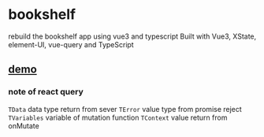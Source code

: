 # bookshelf
rebuild the bookshelf app using vue3 and typescript
Built with Vue3, XState, element-UI, vue-query and TypeScript

## [demo](https://github.com/lilaw/bookshelf)


### note of react query
`TData` data type return from sever
`TError` value type from promise reject
`TVariables` variable of mutation function
`TContext` value return from onMutate